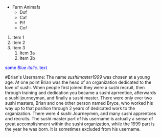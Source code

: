 
* Farm Animafs
	* Dof
	* Caf
	* Pif
	* Cof

1. Item 1
1. Item 2
1. Item 3
   1. Item 3a
   1. Item 3b

<span style="color:blue">some *Blue italic.* text</span>

#Brian's Username:
The name *sushimaster1999* was chosen at a young age. At one point Brian was the head of an organization dedicated to the love of sushi. When people first joined they were a sushi recruit, then through training and dedication you became a sushi aprrentice, afterwards a sushi journeyman, and finally a sushi master. There were only ever two sushi masters, Brian and one other person named Bryce, who worked his way up to that position through 2 years of dedicated work to the organization. There were 4 sushi Journeymen, and many sushi apprentces and recruits. The sushi master part of his username is actually a sense of great accomplishment within the sushi organization, while the 1999 part is the year he was born. It is sometimes excluded from his username.

